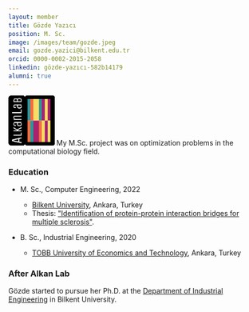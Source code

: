 ```yaml
---
layout: member
title: Gözde Yazıcı
position: M. Sc.
image: /images/team/gozde.jpeg
email: gozde.yazici@bilkent.edu.tr
orcid: 0000-0002-2015-2058
linkedin: gözde-yazıcı-582b14179
alumni: true
---
```


<img style="height:100px;" src="https://github.com/BilkentCompGen/BilkentCompGen.github.io/blob/master/images/team/GY_sq_dna.png?raw=true"/>
 My M.Sc. project was on optimization problems in the computational biology field.

### Education

- M. Sc., Computer Engineering, 2022
  - [Bilkent University](http://www.cs.bilkent.edu.tr/), Ankara, Turkey
  - Thesis: ["Identification of protein-protein interaction bridges for multiple sclerosis"](http://repository.bilkent.edu.tr/handle/11693/112043).

- B. Sc., Industrial Engineering, 2020
  - [TOBB University of Economics and Technology](https://www.etu.edu.tr/en/bolum/industrial-engineering), Ankara, Turkey


### After Alkan Lab

Gözde started to pursue her Ph.D. at the [Department of Industrial Engineering](https://w3.ie.bilkent.edu.tr/tr/) in Bilkent University.
